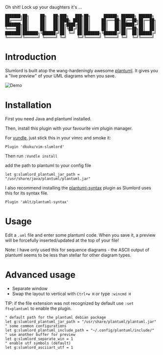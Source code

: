 Oh shit! Lock up your daughters it's ...

```
███████╗██╗     ██╗   ██╗███╗   ███╗██╗      ██████╗ ██████╗ ██████╗ 
██╔════╝██║     ██║   ██║████╗ ████║██║     ██╔═══██╗██╔══██╗██╔══██╗
███████╗██║     ██║   ██║██╔████╔██║██║     ██║   ██║██████╔╝██║  ██║
╚════██║██║     ██║   ██║██║╚██╔╝██║██║     ██║   ██║██╔══██╗██║  ██║
███████║███████╗╚██████╔╝██║ ╚═╝ ██║███████╗╚██████╔╝██║  ██║██████╔╝
╚══════╝╚══════╝ ╚═════╝ ╚═╝     ╚═╝╚══════╝ ╚═════╝ ╚═╝  ╚═╝╚═════╝ 
```

Introduction
============

Slumlord is built atop the wang-hardeningly awesome [plantuml](http://plantuml.com).
It gives you a "live preview" of your UML diagrams when you save.

![Demo](https://github.com/scrooloose/vim-slumlord/raw/master/_assets/demo.gif)


Installation
============

First you need Java and plantuml installed.

Then, install this plugin with your favourite vim plugin manager.

For [vundle](https://github.com/VundleVim/Vundle.vim), just stick this in your
vimrc and smoke it:

```
Plugin 'dkuku/vim-slumlord'
```

Then run `:Vundle install`

add the path to plantuml to your config file

```
let g:slumlord_plantuml_jar_path = "/usr/share/java/plantuml/plantuml.jar"
```

I also recommend installing the
[plantuml-syntax](https://github.com/aklt/plantuml-syntax) plugin as Slumlord
uses this for its syntax file.

```
Plugin 'aklt/plantuml-syntax'
```

Usage
=====

Edit a `.uml` file and enter some plantuml code. When you save it, a preview
will be forcefully inserted/updated at the top of your file!

Note: I have only used this for sequence diagrams - the ASCII output of
plantuml seems to be less than stellar for other diagram types.

Advanced usage
==============

* Separate window
* Swap the layout to vertical with `Ctrl+w H` or type `:wincmd H`

TIP: if the file extension was not recognized by default use `:set ft=plantuml` to enable the plugin.

```vim
" default path for the plantuml debian package
let g:slumlord_plantuml_jar_path = "/usr/share/plantuml/plantuml.jar"
" some common configurations
let g:slumlord_plantuml_include_path = "~/.config/plantuml/include/"
" use another buffer for preview
let g:slumlord_separate_win = 1
" enable utf symbols (default)
let g:slumlord_asciiart_utf = 1
```
